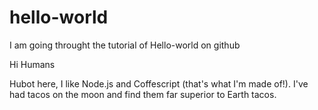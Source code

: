 # hello-world
I am going throught the tutorial of Hello-world on github

Hi Humans

Hubot here, I like Node.js and Coffescript (that's what I'm made of!).
I've had tacos on the moon and find them far superior to Earth tacos.
